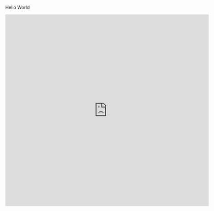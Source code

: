 Hello World

<iframe src="https://docs.google.com/forms/d/e/1FAIpQLSe1eJCYn1DSlFuNA-EZP_AVJkLcAlgy-MMY0Q0IV4wQfXuUtQ/viewform?embedded=true" width="640" height="603" frameborder="0" marginheight="0" marginwidth="0">Loading...</iframe>
